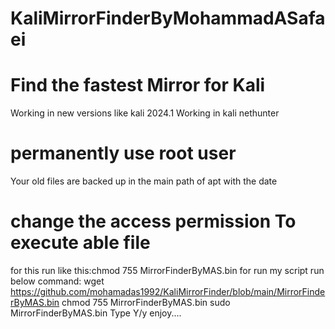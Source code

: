 # KaliMirrorFinderByMohammadASafaei
# Find the fastest Mirror for Kali
Working in new versions like kali 2024.1
Working in kali nethunter
# permanently use root user
Your old files are backed up in the main path of apt with the date
# change the access permission To execute able file
for this run like this:chmod 755 MirrorFinderByMAS.bin
for run my script run below command:
wget https://github.com/mohamadas1992/KaliMirrorFinder/blob/main/MirrorFinderByMAS.bin
chmod 755 MirrorFinderByMAS.bin
sudo MirrorFinderByMAS.bin
Type Y/y
enjoy....
